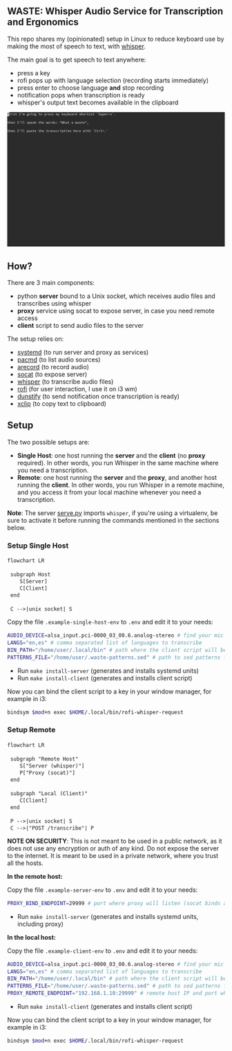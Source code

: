 ## WASTE: Whisper Audio Service for Transcription and Ergonomics

This repo shares my (opinionated) setup in Linux to reduce keyboard use by making the most of speech to text, with [whisper](https://github.com/openai/whisper).

The main goal is to get speech to text anywhere:

* press a key
* rofi pops up with language selection (recording starts immediately)
* press enter to choose language **and** stop recording
* notification pops when transcription is ready
* whisper's output text becomes available in the clipboard

![](/recording.gif)

## How?

There are 3 main components:

* python **server** bound to a Unix socket, which receives audio files and transcribes using whisper
* **proxy** service using socat to expose server, in case you need remote access
* **client** script to send audio files to the server

The setup relies on:

* [systemd](https://systemd.io) (to run server and proxy as services)
* [pacmd](https://linux.die.net/man/1/pacmd) (to list audio sources)
* [arecord](https://linux.die.net/man/1/arecord) (to record audio)
* [socat](https://linux.die.net/man/1/socat) (to expose server)
* [whisper](https://github.com/openai/whisper) (to transcribe audio files)
* [rofi](https://github.com/davatorium/rofi) (for user interaction, I use it on i3 wm)
* [dunstify](https://linuxcommandlibrary.com/man/dunstify) (to send notification once transcription is ready)
* [xclip](https://linux.die.net/man/1/xclip) (to copy text to clipboard)

## Setup

The two possible setups are:

* **Single Host**: one host running the **server** and the **client** (no **proxy** required). In other words, you run Whisper in the same machine where you need a transcription.
* **Remote**: one host running the **server** and the **proxy**, and another host running the **client**. In other words, you run Whisper in a remote machine, and you access it from your local machine whenever you need a transcription.

**Note**: The server [serve.py](/serve.py) imports `whisper`, if you're using a virtualenv, be sure to activate it before running the commands mentioned in the sections below.

### Setup Single Host

```mermaid
flowchart LR

 subgraph Host
    S[Server]
    C[Client]
 end

 C -->|unix socket| S
```

Copy the file `.example-single-host-env` to `.env` and edit it to your needs:

```sh
AUDIO_DEVICE=alsa_input.pci-0000_03_00.6.analog-stereo # find your mic with 'pacmd list-sources`
LANGS="en,es" # comma separated list of languages to transcribe
BIN_PATH="/home/user/.local/bin" # path where the client script will be installed
PATTERNS_FILE="/home/user/.waste-patterns.sed" # path to sed patterns file
```

* Run `make install-server` (generates and installs systemd units)
* Run `make install-client` (generates and installs client script)

Now you can bind the client script to a key in your window manager, for example in i3:

```sh
bindsym $mod+n exec $HOME/.local/bin/rofi-whisper-request
```

### Setup Remote

```mermaid
flowchart LR

 subgraph "Remote Host"
    S["Server (whisper)"]
    P["Proxy (socat)"]
 end

 subgraph "Local (Client)"
    C[Client]
 end

 P -->|unix socket| S
 C -->|"POST /transcribe"| P
```

**NOTE ON SECURITY**: This is not meant to be used in a public network, as it does not use any encryption or auth of any kind. Do not expose the server to the internet. It is meant to be used in a private network, where you trust all the hosts.

**In the remote host:**

Copy the file `.example-server-env` to `.env` and edit it to your needs:

```sh
PROXY_BIND_ENDPOINT=29999 # port where proxy will listen (socat binds all interfaces by default)
```

* Run `make install-server` (generates and installs systemd units, including proxy)

**In the local host:**

Copy the file `.example-client-env` to `.env` and edit it to your needs:

```sh
AUDIO_DEVICE=alsa_input.pci-0000_03_00.6.analog-stereo # find your mic with 'pacmd list-sources`
LANGS="en,es" # comma separated list of languages to transcribe
BIN_PATH="/home/user/.local/bin" # path where the client script will be installed
PATTERNS_FILE="/home/user/.waste-patterns.sed" # path to sed patterns file
PROXY_REMOTE_ENDPOINT="192.168.1.10:29999" # remote host IP and port where proxy is listening
```

* Run `make install-client` (generates and installs client script)

Now you can bind the client script to a key in your window manager, for example in i3:

```sh
bindsym $mod+n exec $HOME/.local/bin/rofi-whisper-request
```

